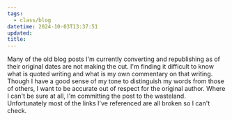 ```yaml
---
tags:
  - class/blog
datetime: 2024-10-03T13:37:51
updated: 
title: 
---
```

Many of the old blog posts I'm currently converting and republishing as of their original dates are not making the cut. I'm finding it difficult to know what is quoted writing and what is my own commentary on that writing. Though I have a good sense of my tone to distinguish my words from those of others, I want to be accurate out of respect for the original author. Where I can't be sure at all, I'm committing the post to the wasteland. Unfortunately most of the links I've referenced are all broken so I can't check.